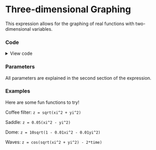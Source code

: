 # Three-dimensional Graphing

This expression allows for the graphing of real functions with two-dimensional variables.

### Code

<details>
  <summary>View code</summary>

```
xi = lerp((index%(res+1))/res,-100,100)/(10*scale);
yi = lerp(floor(index/(res+1))/res,-100,100)/(10*scale);

#########################################################

#Parameters:

res = 17;
#Amount of plotted points in x and y directions

scale = 1;
#The "zoom" of the function, larger = farther in

axis = 7;
#Amount of plotted points in each direction of the axes

cs = 0.5;
#Color scale, larger number = more colors across z

zr = projectionTime/3; 
#Rotation around z-axis in radians

xr = 0.5;
#Rotation around x-axis in radians

z = 0;
#Equation: z = f(xi,yi)

#########################################################

axisn = 2(axis/scale) + 1;

xa = lerp((index-(400-3*axisn))/(axisn-1),-100,100);
ya = lerp((index-(400-2*axisn))/(axisn-1),-100,100);

x' = if(index > (400-(3*axisn+1)) & index < (400-2*axisn),

cos(zr)*xa,

if(index > (400-(2*axisn+1)) & index < (400-axisn),

sin(zr)*ya,

if(index > (400-(axisn+1)),

0,

xi*10*scale*cos(zr) - yi*10*scale*sin(zr)

)));

y' = if(index > (400-(3*axisn+1)) & index < (400-2*axisn),

sin(xr)*sin(zr)*xa,

if(index > (400-(2*axisn+1)) & index < (400-axisn),

sin(xr)*-cos(zr)*ya,

if(index > (400-(axisn+1)),

cos(xr)*lerp((index-(400-axisn))/(axisn-1),-100,100),

sin(xr)*(xi*10*scale*sin(zr) + yi*10*scale*cos(zr)) + 10*scale*z*cos(xr)

)));

h = if(index > (400-(3*axisn+1)) & index < (400-2*axisn),0,if(index > (400-(2*axisn+1)) & index < (400-axisn),120,if(index > (400-(axisn+1)),240,

if(index < (res+1)^2,lerp(cs*z+0.5,280,320),300)

)));

s = 1;

v = if(index > 400-(3*axisn+1),1,if(index < (res+1)^2,1,0));

# Expression by Chrnan6710
```
</details>

### Parameters

All parameters are explained in the second section of the expression.

### Examples

Here are some fun functions to try!

Coffee filter: ```z = sqrt(xi^2 + yi^2)```

Saddle: ```z = 0.05(xi^2 - yi^2)```

Dome: ```z = 10sqrt(1 - 0.01xi^2 - 0.01yi^2)```

Waves: ```z = cos(sqrt(xi^2 + yi^2) - 2*time)```

